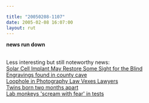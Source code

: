 ```yaml
---

title: "20050208-1107"
date: 2005-02-08 16:07:00
layout: rut
---
```


<strong> news run down</strong><br  /><br  />

Less interesting but still noteworthy news:<br  />
<a href="http://www.scienceblog.com/cms/node/6906">Solar Cell Implant May Restore Some Sight for the Blind</a><br  />
<a href="http://news.bbc.co.uk/2/hi/uk_news/england/somerset/4243787.stm"> Engravings found in county cave</a><br  />
<a href="http://news.findlaw.com/ap_stories/other/1110/2-8-2005/20050208004508_2.html">Loophole in Photography Law Vexes Lawyers</a><br  />
<a href="http://www.thisislondon.com/news/articles/16456161?source=Evening%20Standard">Twins born two months apart</a><br  />
<a href="http://www.guardian.co.uk/uk_news/story/0,3604,1407818,00.html">Lab monkeys 'scream with fear' in tests</a><br  />

